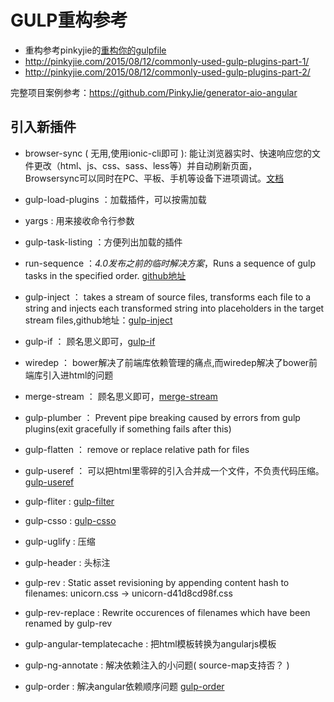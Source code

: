 # GULP重构参考
- 重构参考pinkyjie的[重构你的gulpfile](http://pinkyjie.com/2015/03/24/refactor-your-gulpfile)
- http://pinkyjie.com/2015/08/12/commonly-used-gulp-plugins-part-1/
- http://pinkyjie.com/2015/08/12/commonly-used-gulp-plugins-part-2/  

完整项目案例参考：https://github.com/PinkyJie/generator-aio-angular  


## 引入新插件
* browser-sync ( 无用,使用ionic-cli即可 ): 能让浏览器实时、快速响应您的文件更改（html、js、css、sass、less等）并自动刷新页面，  
                 Browsersync可以同时在PC、平板、手机等设备下进项调试。[文档](http://www.browsersync.cn/docs)  
* gulp-load-plugins ：加载插件，可以按需加载
* yargs : 用来接收命令行参数 
* gulp-task-listing ：方便列出加载的插件
* run-sequence ：*4.0发布之前的临时解决方案*，Runs a sequence of gulp tasks in the specified order. [github地址](https://github.com/OverZealous/run-sequence)
* gulp-inject ： takes a stream of source files, transforms each file to a string and injects each transformed string 
                 into placeholders in the target stream files,github地址：[gulp-inject](https://github.com/klei/gulp-inject)
* gulp-if ： 顾名思义即可，[gulp-if](https://github.com/robrich/gulp-if)
* wiredep ： bower解决了前端库依赖管理的痛点,而wiredep解决了bower前端库引入进html的问题
* merge-stream ：  顾名思义即可，[merge-stream](https://github.com/grncdr/merge-stream)
* gulp-plumber ： Prevent pipe breaking caused by errors from gulp plugins(exit gracefully if something fails after this)
* gulp-flatten ： remove or replace relative path for files
* gulp-useref ： 可以把html里零碎的引入合并成一个文件，不负责代码压缩。[gulp-useref](https://www.npmjs.com/package/gulp-useref)
* gulp-fliter : [gulp-filter](https://www.npmjs.com/package/gulp-filter)
* gulp-csso : [gulp-csso](https://www.npmjs.com/package/gulp-csso)
* gulp-uglify : 压缩
* gulp-header : 头标注
* gulp-rev : Static asset revisioning by appending content hash to filenames: unicorn.css → unicorn-d41d8cd98f.css
* gulp-rev-replace : Rewrite occurences of filenames which have been renamed by gulp-rev


* gulp-angular-templatecache : 把html模板转换为angularjs模板 
* gulp-ng-annotate : 解决依赖注入的小问题( source-map支持否？ )
* gulp-order : 解决angular依赖顺序问题  [gulp-order](https://github.com/sirlantis/gulp-order)
